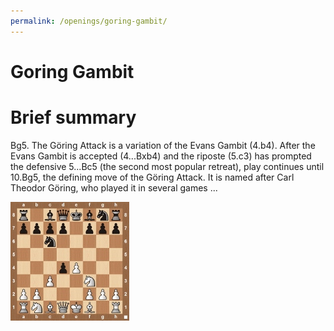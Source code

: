 ```yaml
---
permalink: /openings/goring-gambit/
---
```

Goring Gambit
=============

# Brief summary


Bg5. The Göring Attack is a variation of the Evans Gambit (4.b4). After the Evans Gambit is accepted (4...Bxb4) and the riposte (5.c3) has prompted the defensive 5...Bc5 (the second most popular retreat), play continues until 10.Bg5, the defining move of the Göring Attack. It is named after Carl Theodor Göring, who played it in several games ...

<img src="/img/Goring Gambit.jpg"/>
